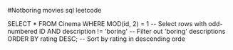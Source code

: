 #Notboring movies 
sql leetcode 

SELECT *
FROM Cinema
WHERE MOD(id, 2) = 1       -- Select rows with odd-numbered ID
  AND description != 'boring'  -- Filter out 'boring' descriptions
ORDER BY rating DESC;      -- Sort by rating in descending orde

